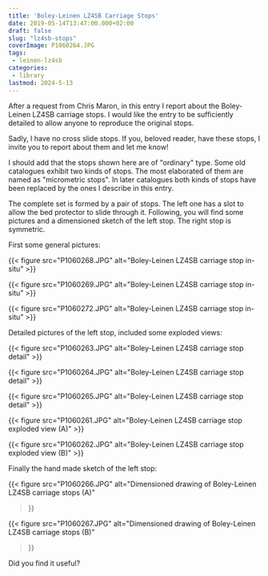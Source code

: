 ```yaml
---
title: 'Boley-Leinen LZ4SB Carriage Stops'
date: 2019-05-14T13:47:00.000+02:00
draft: false
slug: "lz4sb-stops"
coverImage: P1060264.JPG
tags:
 - leinen-lz4sb
categories:
 - library
lastmod: 2024-5-13
---
```



After a request from Chris Maron, in this entry I report about the
Boley-Leinen LZ4SB carriage stops. I would like the entry to be
sufficiently detailed to allow anyone to reproduce the original stops.
  
Sadly, I have no cross slide stops. If you, beloved reader, have these
stops, I invite you to report about them and let me know!
  
I should add that the stops shown here are of "ordinary" type. Some
old catalogues exhibit two kinds of stops. The most elaborated of them
are named as "micrometric stops". In later catalogues both kinds of
stops have been replaced by the ones I describe in this entry.
  
The complete set is formed by a pair of stops. The left one has a slot
to allow the bed protector to slide through it. Following, you will
find some pictures and a dimensioned sketch of the left stop. The
right stop is symmetric.
  
First some general pictures:

{{< figure src="P1060268.JPG"
	alt="Boley-Leinen LZ4SB carriage stop in-situ"
	>}}

{{< figure src="P1060269.JPG"
	alt="Boley-Leinen LZ4SB carriage stop in-situ"
	>}}

{{< figure src="P1060272.JPG"
	alt="Boley-Leinen LZ4SB carriage stop in-situ"
	>}}
  
Detailed pictures of the left stop, included some exploded views:

{{< figure src="P1060263.JPG" 
	alt="Boley-Leinen LZ4SB carriage stop detail"
	>}}

{{< figure src="P1060264.JPG" 
	alt="Boley-Leinen LZ4SB carriage stop detail"
	>}}

{{< figure src="P1060265.JPG" 
	alt="Boley-Leinen LZ4SB carriage stop detail"
	>}}

{{< figure src="P1060261.JPG" 
	alt="Boley-Leinen LZ4SB carriage stop exploded view (A)"
	>}}

{{< figure src="P1060262.JPG" 
	alt="Boley-Leinen LZ4SB carriage stop exploded view (B)"
	>}}

  
  
Finally the hand made sketch of the left stop:

{{< figure 
	src="P1060266.JPG" 
	alt="Dimensioned drawing of Boley-Leinen LZ4SB carriage stops (A)"
>}}

{{< figure 
	src="P1060267.JPG" 
	alt="Dimensioned drawing of Boley-Leinen LZ4SB carriage stops (B)"
>}}

  
Did you find it useful?
